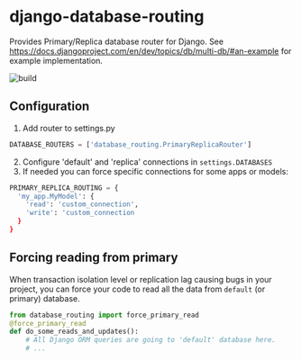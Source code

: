django-database-routing
===================

Provides Primary/Replica database router for Django.
See https://docs.djangoproject.com/en/dev/topics/db/multi-db/#an-example for example implementation.

![build](https://github.com/just-work/django-database-routing/workflows/build/badge.svg?branch=master)

Configuration
-------------
1. Add router to settings.py
  ```python
  DATABASE_ROUTERS = ['database_routing.PrimaryReplicaRouter']
  
  ```
2. Configure 'default' and 'replica' connections in `settings.DATABASES`
3. If needed you can force specific connections for some apps or models:
  ```python
  PRIMARY_REPLICA_ROUTING = {
    'my_app.MyModel': {
      'read': 'custom_connection',
      'write': 'custom_connection
    }
  }
  
  ```
  
Forcing reading from primary
---------------------------

When transaction isolation level or replication lag causing bugs in your project, you can force your code 
to read all the data from `default` (or primary) database.

```python
from database_routing import force_primary_read
@force_primary_read
def do_some_reads_and_updates():
    # All Django ORM queries are going to 'default' database here.
    # ...
    
```
  
